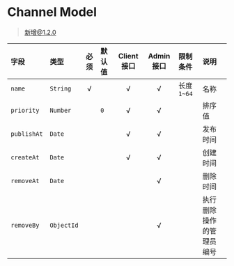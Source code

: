 # Channel Model

> 新增@1.2.0

字段        | 类型       | 必须 | 默认值   | Client 接口 | Admin 接口 | 限制条件             | 说明
:---------- | :--------- | :--: | :------- | :---------: | :--------: | :------------------- | :----
`name`      | `String`   | √    |          | √           | √          | 长度 `1~64`          | 名称
`priority`  | `Number`   |      | `0`      | √           | √          |                      | 排序值
`publishAt` | `Date`     |      |          | √           | √          |                      | 发布时间
`createAt`  | `Date`     |      |          | √           | √          |                      | 创建时间
`removeAt`  | `Date`     |      |          |             | √          |                      | 删除时间
`removeBy`  | `ObjectId` |      |          |             | √          |                      | 执行删除操作的管理员编号
